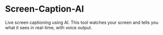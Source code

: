 # Screen-Caption-AI
Live screen captioning using AI. This tool watches your screen and tells you what it sees in real-time, with voice output.
